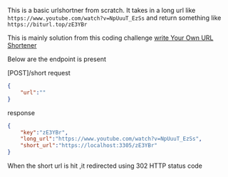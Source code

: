 This is a basic urlshortner from scratch. It takes in a long url like ``` https://www.youtube.com/watch?v=NpUuuT_EzSs ``` and return something like ``` https://biturl.top/zE3YBr ```

This is mainly solution from this coding challenge [write Your Own URL Shortener](https://codingchallenges.fyi/challenges/challenge-url-shortener)

Below are the endpoint is present

[POST]/short
request
```json
{
    "url":""
}
```
response
```json
{
    "key":"zE3YBr",
    "long_url":"https://www.youtube.com/watch?v=NpUuuT_EzSs",
    "short_url":"https://localhost:3305/zE3YBr"
}
```

When the short url is hit ,it redirected using 302 HTTP status code
